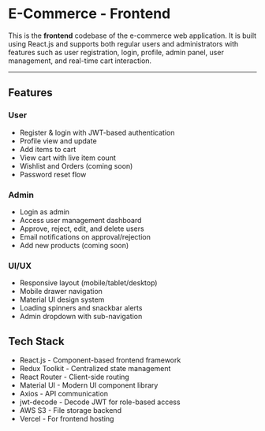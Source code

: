 # E-Commerce - Frontend

This is the **frontend** codebase of the e-commerce web application. It is built using React.js and supports both regular users and administrators with features such as user registration, login, profile, admin panel, user management, and real-time cart interaction.

---

## Features

### User
- Register & login with JWT-based authentication
- Profile view and update
- Add items to cart
- View cart with live item count
- Wishlist and Orders (coming soon)
- Password reset flow

### Admin
- Login as admin
- Access user management dashboard
- Approve, reject, edit, and delete users
- Email notifications on approval/rejection
- Add new products (coming soon)

### UI/UX
- Responsive layout (mobile/tablet/desktop)
- Mobile drawer navigation
- Material UI design system
- Loading spinners and snackbar alerts
- Admin dropdown with sub-navigation

## Tech Stack

- React.js - Component-based frontend framework
- Redux Toolkit - Centralized state management
- React Router - Client-side routing
- Material UI - Modern UI component library 
- Axios - API communication
- jwt-decode - Decode JWT for role-based access
- AWS S3 - File storage backend   
- Vercel - For frontend hosting                  